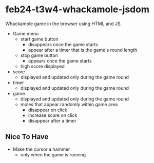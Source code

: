 # feb24-t3w4-whackamole-jsdom

Whackamole game in the browser using HTML and JS.

- Game menu 
	- start game button
		- disappears once the game starts 
		- appear after a timer that is the game's round length 
	- stop game button 
		- appears once the game starts
	- high score displayed
- score 
	- displayed and updated only during the game round 
- timer 
	- displayed and updated only during the game round 
- game 
	- displayed and updated only during the game round 
	- moles that appear randomly within game area 
		- disappear on click 
		- increase score on click 
		- disappear after a timer 

## Nice To Have

- Make the cursor a hammer 
	- only when the game is running 
